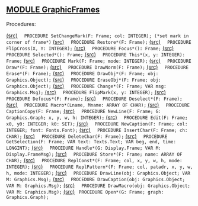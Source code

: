 
## [MODULE GraphicFrames](https://github.com/io-core/Draw/blob/main/GraphicFrames.Mod)

Procedures:

[(src)](https://github.com/io-core/Draw/blob/main/GraphicFrames.Mod#L76) `  PROCEDURE SetChangeMark(F: Frame; col: INTEGER); (*set mark in corner of frame*)`
[(src)](https://github.com/io-core/Draw/blob/main/GraphicFrames.Mod#L85) `  PROCEDURE Restore*(F: Frame);`
[(src)](https://github.com/io-core/Draw/blob/main/GraphicFrames.Mod#L102) `  PROCEDURE FlipCross(X, Y: INTEGER);`
[(src)](https://github.com/io-core/Draw/blob/main/GraphicFrames.Mod#L113) `  PROCEDURE Focus*(): Frame;`
[(src)](https://github.com/io-core/Draw/blob/main/GraphicFrames.Mod#L118) `  PROCEDURE Selected*(): Frame;`
[(src)](https://github.com/io-core/Draw/blob/main/GraphicFrames.Mod#L123) `  PROCEDURE This*(x, y: INTEGER): Frame;`
[(src)](https://github.com/io-core/Draw/blob/main/GraphicFrames.Mod#L128) `  PROCEDURE Mark(F: Frame; mode: INTEGER);`
[(src)](https://github.com/io-core/Draw/blob/main/GraphicFrames.Mod#L133) `  PROCEDURE Draw*(F: Frame);`
[(src)](https://github.com/io-core/Draw/blob/main/GraphicFrames.Mod#L138) `  PROCEDURE DrawNorm(F: Frame);`
[(src)](https://github.com/io-core/Draw/blob/main/GraphicFrames.Mod#L143) `  PROCEDURE Erase*(F: Frame);`
[(src)](https://github.com/io-core/Draw/blob/main/GraphicFrames.Mod#L148) `  PROCEDURE DrawObj*(F: Frame; obj: Graphics.Object);`
[(src)](https://github.com/io-core/Draw/blob/main/GraphicFrames.Mod#L153) `  PROCEDURE EraseObj*(F: Frame; obj: Graphics.Object);`
[(src)](https://github.com/io-core/Draw/blob/main/GraphicFrames.Mod#L158) `  PROCEDURE Change*(F: Frame; VAR msg: Graphics.Msg);`
[(src)](https://github.com/io-core/Draw/blob/main/GraphicFrames.Mod#L163) `  PROCEDURE FlipMark(x, y: INTEGER);`
[(src)](https://github.com/io-core/Draw/blob/main/GraphicFrames.Mod#L169) `  PROCEDURE Defocus*(F: Frame);`
[(src)](https://github.com/io-core/Draw/blob/main/GraphicFrames.Mod#L179) `  PROCEDURE Deselect*(F: Frame);`
[(src)](https://github.com/io-core/Draw/blob/main/GraphicFrames.Mod#L188) `  PROCEDURE Macro*(Lname, Mname: ARRAY OF CHAR);`
[(src)](https://github.com/io-core/Draw/blob/main/GraphicFrames.Mod#L211) `  PROCEDURE CaptionCopy(F: Frame;`
[(src)](https://github.com/io-core/Draw/blob/main/GraphicFrames.Mod#L232) `  PROCEDURE NewLine(F: Frame; G: Graphics.Graph; x, y, w, h: INTEGER);`
[(src)](https://github.com/io-core/Draw/blob/main/GraphicFrames.Mod#L239) `  PROCEDURE Edit(F: Frame; x0, y0: INTEGER; k0: SET);`
[(src)](https://github.com/io-core/Draw/blob/main/GraphicFrames.Mod#L324) `  PROCEDURE NewCaption(F: Frame; col: INTEGER; font: Fonts.Font);`
[(src)](https://github.com/io-core/Draw/blob/main/GraphicFrames.Mod#L332) `  PROCEDURE InsertChar(F: Frame; ch: CHAR);`
[(src)](https://github.com/io-core/Draw/blob/main/GraphicFrames.Mod#L342) `  PROCEDURE DeleteChar(F: Frame);`
[(src)](https://github.com/io-core/Draw/blob/main/GraphicFrames.Mod#L357) `  PROCEDURE GetSelection(F: Frame; VAR text: Texts.Text; VAR beg, end, time: LONGINT);`
[(src)](https://github.com/io-core/Draw/blob/main/GraphicFrames.Mod#L367) `  PROCEDURE Handle*(G: Display.Frame; VAR M: Display.FrameMsg);`
[(src)](https://github.com/io-core/Draw/blob/main/GraphicFrames.Mod#L425) `  PROCEDURE Store*(F: Frame; name: ARRAY OF CHAR);`
[(src)](https://github.com/io-core/Draw/blob/main/GraphicFrames.Mod#L431) `  PROCEDURE ReplConst*(F: Frame; col, x, y, w, h, mode: INTEGER);`
[(src)](https://github.com/io-core/Draw/blob/main/GraphicFrames.Mod#L440) `  PROCEDURE ReplPattern*(F: Frame; col, patadr, x, y, w, h, mode: INTEGER);`
[(src)](https://github.com/io-core/Draw/blob/main/GraphicFrames.Mod#L449) `  PROCEDURE DrawLine(obj: Graphics.Object; VAR M: Graphics.Msg);`
[(src)](https://github.com/io-core/Draw/blob/main/GraphicFrames.Mod#L469) `  PROCEDURE DrawCaption(obj: Graphics.Object; VAR M: Graphics.Msg);`
[(src)](https://github.com/io-core/Draw/blob/main/GraphicFrames.Mod#L498) `  PROCEDURE DrawMacro(obj: Graphics.Object; VAR M: Graphics.Msg);`
[(src)](https://github.com/io-core/Draw/blob/main/GraphicFrames.Mod#L518) `  PROCEDURE Open*(G: Frame; graph: Graphics.Graph); `
